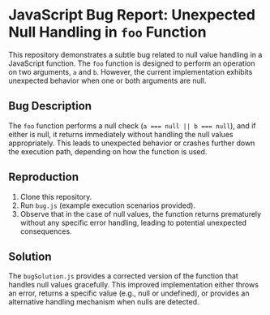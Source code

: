 # JavaScript Bug Report: Unexpected Null Handling in `foo` Function

This repository demonstrates a subtle bug related to null value handling in a JavaScript function. The `foo` function is designed to perform an operation on two arguments, `a` and `b`. However, the current implementation exhibits unexpected behavior when one or both arguments are null.

## Bug Description
The `foo` function performs a null check (`a === null || b === null`), and if either is null, it returns immediately without handling the null values appropriately.
This leads to unexpected behavior or crashes further down the execution path, depending on how the function is used.

## Reproduction

1. Clone this repository.
2. Run `bug.js` (example execution scenarios provided).
3. Observe that in the case of null values, the function returns prematurely without any specific error handling, leading to potential unexpected consequences.

## Solution

The `bugSolution.js` provides a corrected version of the function that handles null values gracefully. This improved implementation either throws an error, returns a specific value (e.g., null or undefined), or provides an alternative handling mechanism when nulls are detected.